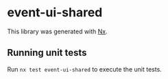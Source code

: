 # event-ui-shared

This library was generated with [Nx](https://nx.dev).

## Running unit tests

Run `nx test event-ui-shared` to execute the unit tests.
